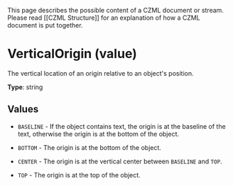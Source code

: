 This page describes the possible content of a CZML document or stream.  Please read [[CZML Structure]] for an explanation of how a CZML document is put together.

# VerticalOrigin (value)

The vertical location of an origin relative to an object's position.

**Type**: string

## Values

* `BASELINE` - If the object contains text, the origin is at the baseline of the text, otherwise the origin is at the bottom of the object.

* `BOTTOM` - The origin is at the bottom of the object.

* `CENTER` - The origin is at the vertical center between `BASELINE` and `TOP`.

* `TOP` - The origin is at the top of the object.

